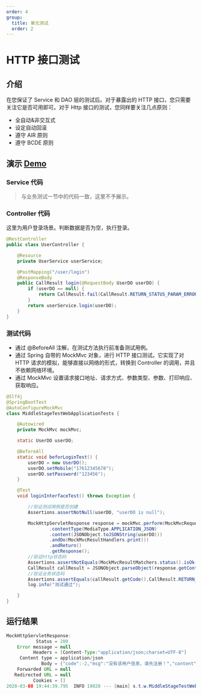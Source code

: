 ```yaml
---
order: 4
group:
  title: 单元测试
  order: 2
---
```


# HTTP 接口测试

## 介绍

在您保证了 Service 和 DAO 层的测试后。对于暴露出的 HTTP 接口，您只需要关注它是否可用即可。对于 Http 接口的测试，您同样要关注几点原则：

- 全自动&非交互式
- 设定自动回滚
- 遵守 AIR 原则
- 遵守 BCDE 原则

## 演示 [Demo](https://github.com/xiyun-international/java-unit-docs/tree/master/source/middle-stage-test-web)

### Service 代码

> 与业务测试一节中的代码一致，这里不予展示。

### Controller 代码

这里为用户登录场景。判断数据是否为空，执行登录。

```java
@RestController
public class UserController {

    @Resource
    private UserService userService;

    @PostMapping("/user/login")
    @ResponseBody
    public CallResult login(@RequestBody UserDO userDO) {
        if (userDO == null) {
            return CallResult.fail(CallResult.RETURN_STATUS_PARAM_ERROR, "参数异常，请检查参数！");
        }
        return userService.login(userDO);
    }
}
```

### 测试代码

- 通过 @BeforeAll 注解，在测试方法执行前准备测试用例。
- 通过 Spring 自带的 MockMvc 对象，进行 HTTP 接口测试。它实现了对 HTTP 请求的模拟，能够直接以网络的形式，转换到 Controller 的调用，并且不依赖网络环境。
- 通过 MockMvc 设置请求接口地址、请求方式、参数类型、参数、打印响应、获取响应。

```java
@Slf4j
@SpringBootTest
@AutoConfigureMockMvc
class MiddleStageTestWebApplicationTests {

    @Autowired
    private MockMvc mockMvc;

    static UserDO userDO;

    @BeforeAll
    static void beforLoginTest() {
        userDO = new UserDO();
        userDO.setMobile("17612345678");
        userDO.setPassword("123456");
    }

    @Test
    void loginInterfaceTest() throws Exception {

        //验证测试用例是否创建
        Assertions.assertNotNull(userDO, "userDO is null");

        MockHttpServletResponse response = mockMvc.perform(MockMvcRequestBuilders.post("/user/login")
                .contentType(MediaType.APPLICATION_JSON)
                .content(JSONObject.toJSONString(userDO)))
                .andDo(MockMvcResultHandlers.print())
                .andReturn()
                .getResponse();
        //验证http状态码
        Assertions.assertNotEquals(MockMvcResultMatchers.status().isOk(), response.getStatus());
        CallResult callResult = JSONObject.parseObject(response.getContentAsString(), CallResult.class);
        //验证业务状态码
        Assertions.assertEquals(callResult.getCode(),CallResult.RETURN_STATUS_UNREGISTERED);
        log.info("测试通过");

    }
}
```

## 运行结果

```java
MockHttpServletResponse:
           Status = 200
    Error message = null
          Headers = [Content-Type:"application/json;charset=UTF-8"]
     Content type = application/json
             Body = {"code":-2,"msg":"没有该用户信息，请先注册！","content":null}
    Forwarded URL = null
   Redirected URL = null
          Cookies = []
2020-03-08 19:44:39.795  INFO 19020 --- [main] s.t.w.MiddleStageTestWebApplicationTests : 测试通过

```
